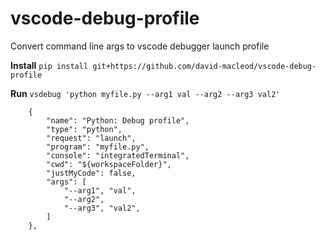 # vscode-debug-profile
Convert command line args to vscode debugger launch profile

**Install**
`pip install git+https://github.com/david-macleod/vscode-debug-profile`

**Run**
`vsdebug 'python myfile.py --arg1 val --arg2 --arg3 val2'`
```
    {
        "name": "Python: Debug profile",
        "type": "python",
        "request": "launch",
        "program": "myfile.py",
        "console": "integratedTerminal",
        "cwd": "${workspaceFolder}",
        "justMyCode": false,
        "args": [
            "--arg1", "val",
            "--arg2",
            "--arg3", "val2",
        ]
    },
```
